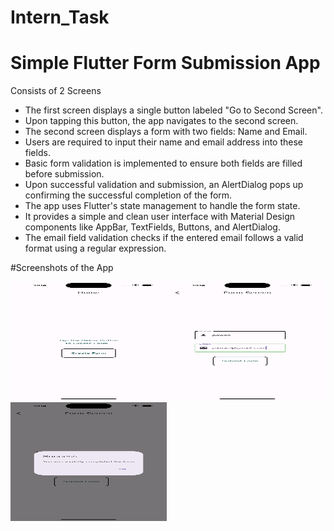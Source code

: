 # Intern_Task

# Simple Flutter Form Submission App

Consists of 2 Screens


* The first screen displays a single button labeled "Go to Second Screen".
* Upon tapping this button, the app navigates to the second screen.
* The second screen displays a form with two fields: Name and Email.
* Users are required to input their name and email address into these fields.
* Basic form validation is implemented to ensure both fields are filled before submission.
* Upon successful validation and submission, an AlertDialog pops up confirming the successful completion of the form.
* The app uses Flutter's state management to handle the form state.
* It provides a simple and clean user interface with Material Design components like AppBar, TextFields, Buttons, and AlertDialog.
* The email field validation checks if the entered email follows a valid format using a regular expression.

#Screenshots of the App

<img src="assets/images/S1.png" width="250" height="190">
<img src="assets/images/S2.png" width="250" height="190"> 
<img src="assets/images/S3.png" width="250" height="190"> 
